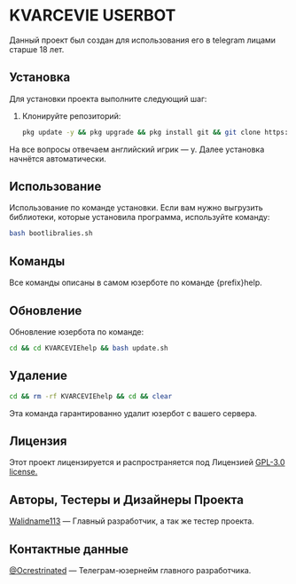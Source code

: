 # KVARCEVIE USERBOT

Данный проект был создан для использования его в telegram лицами старше 18 лет.

## Установка

Для установки проекта выполните следующий шаг:

1. Клонируйте репозиторий:

    ```sh
    pkg update -y && pkg upgrade && pkg install git && git clone https://github.com/Walidname113/KVARCEVIEhelp/ && cd KVARCEVIEhelp && bash install.sh
    ```
На все вопросы отвечаем английский игрик — y.
Далее установка начнётся автоматически.

## Использование

Использование по команде установки. Если вам нужно выгрузить библиотеки, которые установила программа, используйте команду:
```sh
bash bootlibralies.sh
```

## Команды

Все команды описаны в самом юзерботе по команде {prefix}help.

## Обновление

Обновление юзербота по команде:
```sh
cd && cd KVARCEVIEhelp && bash update.sh
```

## Удаление

```sh
cd && rm -rf KVARCEVIEhelp && cd && clear
```
Эта команда гарантированно удалит юзербот с вашего сервера.

## Лицензия

Этот проект лицензируется и распространяется под Лицензией [GPL-3.0 license.](https://github.com/Walidname113/KRAVIENCEhelp/blob/main/LICENSE)

## Авторы, Тестеры и Дизайнеры Проекта

[Walidname113](https://github.com/Walidname113/) — Главный разработчик, а так же тестер проекта.

## Контактные данные

[@Ocrestrinated](https://t.me/Ocrestrinated/) — Телеграм-юзернейм главного разработчика.
